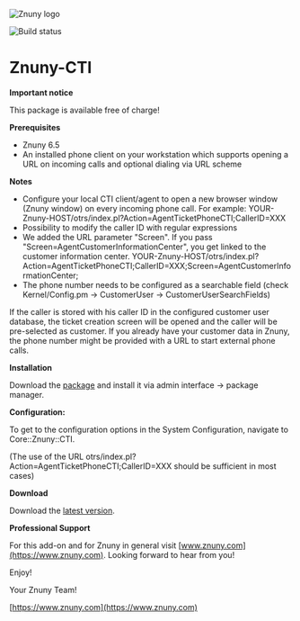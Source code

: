 ![Znuny logo](https://www.znuny.com/assets/images/logo_small.png)

![Build status](https://badge.proxy.znuny.com/Znuny4OTRS-CTI/rel-6_4)

Znuny-CTI
==============

**Important notice**

This package is available free of charge!

**Prerequisites**

- Znuny 6.5
- An installed phone client on your workstation which supports opening a URL on incoming calls and optional dialing via URL scheme

**Notes**

- Configure your local CTI client/agent to open a new browser window (Znuny window) on every incoming phone call. For example: YOUR-Znuny-HOST/otrs/index.pl?Action=AgentTicketPhoneCTI;CallerID=XXX
- Possibility to modify the caller ID with regular expressions
- We added the URL parameter "Screen". If you pass "Screen=AgentCustomerInformationCenter", you get linked to the customer information center.
  YOUR-Znuny-HOST/otrs/index.pl?Action=AgentTicketPhoneCTI;CallerID=XXX;Screen=AgentCustomerInformationCenter;
- The phone number needs to be configured as a searchable field (check Kernel/Config.pm -> CustomerUser -> CustomerUserSearchFields)

If the caller is stored with his caller ID in the configured customer user database, the ticket creation screen will be opened and the caller will be pre-selected as customer. If you already have your customer data in Znuny, the phone number might be provided with a URL to start external phone calls.

**Installation**

Download the [package](https://addons.znuny.com/api/addon_repos/public/2386/latest) and install it via admin interface -> package manager.

**Configuration:**

To get to the configuration options in the System Configuration, navigate to Core::Znuny::CTI.

(The use of the URL otrs/index.pl?Action=AgentTicketPhoneCTI;CallerID=XXX should be sufficient in most cases)

**Download**

Download the [latest version](https://addons.znuny.com/api/addon_repos/public/2386/latest).

**Professional Support**

For this add-on and for Znuny in general visit [www.znuny.com](https://www.znuny.com). Looking forward to hear from you!

Enjoy!

Your Znuny Team!

[https://www.znuny.com](https://www.znuny.com)

